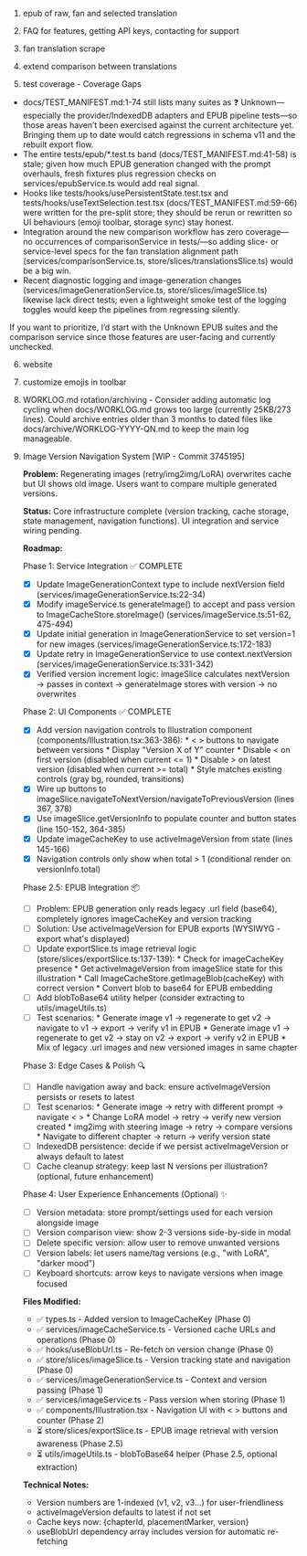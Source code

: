 1) epub of raw, fan and selected translation

2) FAQ for features, getting API keys, contacting for support

3) fan translation scrape

4) extend comparison between translations

5) test coverage - Coverage Gaps

  - docs/TEST_MANIFEST.md:1-74 still lists many suites as ❓ Unknown—especially the provider/IndexedDB adapters and EPUB pipeline tests—so those areas
    haven’t been exercised against the current architecture yet. Bringing them up to date would catch regressions in schema v11 and the rebuilt export
    flow.
  - The entire tests/epub/*.test.ts band (docs/TEST_MANIFEST.md:41-58) is stale; given how much EPUB generation changed with the prompt overhauls,
    fresh fixtures plus regression checks on services/epubService.ts would add real signal.
  - Hooks like tests/hooks/usePersistentState.test.tsx and tests/hooks/useTextSelection.test.tsx (docs/TEST_MANIFEST.md:59-66) were written for the
    pre-split store; they should be rerun or rewritten so UI behaviours (emoji toolbar, storage sync) stay honest.
  - Integration around the new comparison workflow has zero coverage—no occurrences of comparisonService in tests/—so adding slice- or service-level
    specs for the fan translation alignment path (services/comparisonService.ts, store/slices/translationsSlice.ts) would be a big win.
  - Recent diagnostic logging and image-generation changes (services/imageGenerationService.ts, store/slices/imageSlice.ts) likewise lack direct
    tests; even a lightweight smoke test of the logging toggles would keep the pipelines from regressing silently.

  If you want to prioritize, I’d start with the Unknown EPUB suites and the comparison service since those features are user-facing and currently
  unchecked.

6) website

7) customize emojis in toolbar

8) WORKLOG.md rotation/archiving - Consider adding automatic log cycling when docs/WORKLOG.md grows too large (currently 25KB/273 lines). Could archive entries older than 3 months to dated files like docs/archive/WORKLOG-YYYY-QN.md to keep the main log manageable.

9) Image Version Navigation System [WIP - Commit 3745195]

   **Problem:** Regenerating images (retry/img2img/LoRA) overwrites cache but UI shows old image. Users want to compare multiple generated versions.

   **Status:** Core infrastructure complete (version tracking, cache storage, state management, navigation functions). UI integration and service wiring pending.

   **Roadmap:**

   Phase 1: Service Integration ✅ COMPLETE
   - [x] Update ImageGenerationContext type to include nextVersion field (services/imageGenerationService.ts:22-34)
   - [x] Modify imageService.ts generateImage() to accept and pass version to ImageCacheStore.storeImage() (services/imageService.ts:51-62, 475-494)
   - [x] Update initial generation in ImageGenerationService to set version=1 for new images (services/imageGenerationService.ts:172-183)
   - [x] Update retry in ImageGenerationService to use context.nextVersion (services/imageGenerationService.ts:331-342)
   - [x] Verified version increment logic: imageSlice calculates nextVersion → passes in context → generateImage stores with version → no overwrites

   Phase 2: UI Components ✅ COMPLETE
   - [x] Add version navigation controls to Illustration component (components/Illustration.tsx:363-386):
         * < > buttons to navigate between versions
         * Display "Version X of Y" counter
         * Disable < on first version (disabled when current <= 1)
         * Disable > on latest version (disabled when current >= total)
         * Style matches existing controls (gray bg, rounded, transitions)
   - [x] Wire up buttons to imageSlice.navigateToNextVersion/navigateToPreviousVersion (lines 367, 378)
   - [x] Use imageSlice.getVersionInfo to populate counter and button states (line 150-152, 364-385)
   - [x] Update imageCacheKey to use activeImageVersion from state (lines 145-166)
   - [x] Navigation controls only show when total > 1 (conditional render on versionInfo.total)

   Phase 2.5: EPUB Integration 📦
   - [ ] Problem: EPUB generation only reads legacy .url field (base64), completely ignores imageCacheKey and version tracking
   - [ ] Solution: Use activeImageVersion for EPUB exports (WYSIWYG - export what's displayed)
   - [ ] Update exportSlice.ts image retrieval logic (store/slices/exportSlice.ts:137-139):
         * Check for imageCacheKey presence
         * Get activeImageVersion from imageSlice state for this illustration
         * Call ImageCacheStore.getImageBlob(cacheKey) with correct version
         * Convert blob to base64 for EPUB embedding
   - [ ] Add blobToBase64 utility helper (consider extracting to utils/imageUtils.ts)
   - [ ] Test scenarios:
         * Generate image v1 → regenerate to get v2 → navigate to v1 → export → verify v1 in EPUB
         * Generate image v1 → regenerate to get v2 → stay on v2 → export → verify v2 in EPUB
         * Mix of legacy .url images and new versioned images in same chapter

   Phase 3: Edge Cases & Polish 🔍
   - [ ] Handle navigation away and back: ensure activeImageVersion persists or resets to latest
   - [ ] Test scenarios:
         * Generate image → retry with different prompt → navigate < >
         * Change LoRA model → retry → verify new version created
         * img2img with steering image → retry → compare versions
         * Navigate to different chapter → return → verify version state
   - [ ] IndexedDB persistence: decide if we persist activeImageVersion or always default to latest
   - [ ] Cache cleanup strategy: keep last N versions per illustration? (optional, future enhancement)

   Phase 4: User Experience Enhancements (Optional) ✨
   - [ ] Version metadata: store prompt/settings used for each version alongside image
   - [ ] Version comparison view: show 2-3 versions side-by-side in modal
   - [ ] Delete specific version: allow user to remove unwanted versions
   - [ ] Version labels: let users name/tag versions (e.g., "with LoRA", "darker mood")
   - [ ] Keyboard shortcuts: arrow keys to navigate versions when image focused

   **Files Modified:**
   - ✅ types.ts - Added version to ImageCacheKey (Phase 0)
   - ✅ services/imageCacheService.ts - Versioned cache URLs and operations (Phase 0)
   - ✅ hooks/useBlobUrl.ts - Re-fetch on version change (Phase 0)
   - ✅ store/slices/imageSlice.ts - Version tracking state and navigation (Phase 0)
   - ✅ services/imageGenerationService.ts - Context and version passing (Phase 1)
   - ✅ services/imageService.ts - Pass version when storing (Phase 1)
   - ✅ components/Illustration.tsx - Navigation UI with < > buttons and counter (Phase 2)
   - ⏳ store/slices/exportSlice.ts - EPUB image retrieval with version awareness (Phase 2.5)
   - ⏳ utils/imageUtils.ts - blobToBase64 helper (Phase 2.5, optional extraction)

   **Technical Notes:**
   - Version numbers are 1-indexed (v1, v2, v3...) for user-friendliness
   - activeImageVersion defaults to latest if not set
   - Cache keys now: {chapterId, placementMarker, version}
   - useBlobUrl dependency array includes version for automatic re-fetching